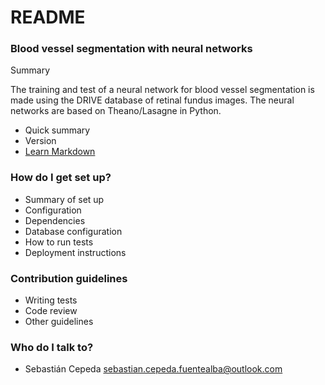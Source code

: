 # README #

### Blood vessel segmentation with neural networks

Summary 

The training and test of a neural network for blood vessel segmentation is made using the DRIVE database of retinal fundus images. 
The neural networks are based on Theano/Lasagne in Python. 

* Quick summary
* Version
* [Learn Markdown](https://bitbucket.org/tutorials/markdowndemo)

### How do I get set up? ###

* Summary of set up
* Configuration
* Dependencies
* Database configuration
* How to run tests
* Deployment instructions

### Contribution guidelines ###

* Writing tests
* Code review
* Other guidelines

### Who do I talk to? ###

* Sebastián Cepeda sebastian.cepeda.fuentealba@outlook.com